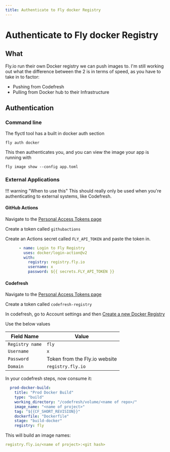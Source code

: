 ```yaml
---
title: Authenticate to Fly docker Registry
---
```


# Authenticate to Fly docker Registry

## What

Fly.io run their own Docker registry we can push images to. I'm still working out what the difference between the 2 is in terms of speed, as 
you have to take in to factor:

* Pushing from Codefresh
* Pulling from Docker hub to their Infrastructure

## Authentication

### Command line

The flyctl tool has a built in docker auth section

```shell
fly auth docker
```

This then authenticates you, and you can view the image your app is running with

```shell
fly image show --config app.toml
```

### External Applications

!!! warning "When to use this"
    This should really only be used when you're authenticating to external systems, like Codefresh.

#### GitHub Actions

Navigate to the [Personal Access Tokens page](https://fly.io/user/personal_access_tokens)

Create a token called `githubactions`

Create an Actions secret called `FLY_API_TOKEN` and paste the token in.

```yaml
      - name: Login to Fly Registry
        uses: docker/login-action@v2
        with:
          registry: registry.fly.io
          username: x
          password: ${{ secrets.FLY_API_TOKEN }}
```

#### Codefresh


Navigate to the [Personal Access Tokens page](https://fly.io/user/personal_access_tokens)

Create a token called `codefresh-registry`

In codefresh, go to Account settings and then [Create a new Docker Registry](https://g.codefresh.io/account-admin/account-conf/integration/registryNew)

Use the below values

| Field Name      | Value                         |
|-----------------|-------------------------------|
| `Registry name` | `fly`                         |
| `Username`      | `x`                           |
| `Password`      | Token from the Fly.io website |
| `Domain`        | `registry.fly.io`             |

In your codefresh steps, now consume it:

```yaml
  prod-docker-build:
    title: "Prod Docker Build"
    type: "build"
    working_directory: "/codefresh/volume/<name of repo>/"
    image_name: "<name of project>"
    tag: "${{CF_SHORT_REVISION}}"
    dockerfile: "Dockerfile"
    stage: "build-docker"
    registry: fly
```

This will build an image names:

```yaml
registry.fly.io/<name of project>:<git hash>
```